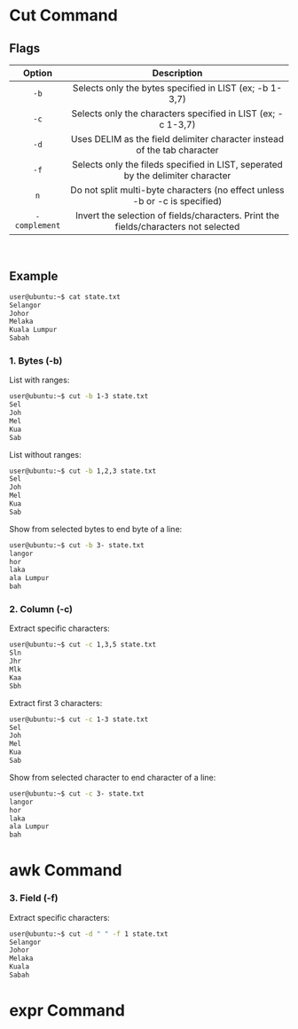 # Cut Command

## Flags

|     Option    |                                     Description                                     |
|:-------------:|:-----------------------------------------------------------------------------------:|
|      `-b`     |               Selects only the bytes specified in LIST (ex; -b 1-3,7)               |
|      `-c`     |             Selects only the characters specified in LIST (ex; -c 1-3,7)            |
|      `-d`     |       Uses DELIM as the field delimiter character instead of the tab character      |
|      `-f`     |   Selects only the fileds specified in LIST, seperated by the delimiter character   |
|      `n`      |     Do not split multi-byte characters (no effect unless -b or -c is specified)     |
| `-complement` | Invert the selection of fields/characters. Print the fields/characters not selected |
<br>

## Example

```bash
user@ubuntu:~$ cat state.txt
Selangor
Johor
Melaka
Kuala Lumpur
Sabah
```

### 1. Bytes (-b)

List with ranges:
```bash
user@ubuntu:~$ cut -b 1-3 state.txt
Sel
Joh
Mel
Kua
Sab
```

List without ranges:
```bash
user@ubuntu:~$ cut -b 1,2,3 state.txt
Sel
Joh
Mel
Kua
Sab
```

Show from selected bytes to end byte of a line:
```bash
user@ubuntu:~$ cut -b 3- state.txt
langor
hor
laka
ala Lumpur
bah
```

<!-- ----------------------------------------------------- -->
### 2. Column (-c)

Extract specific characters:
```bash
user@ubuntu:~$ cut -c 1,3,5 state.txt
Sln
Jhr
Mlk
Kaa
Sbh
```

Extract first 3 characters:
```bash
user@ubuntu:~$ cut -c 1-3 state.txt
Sel
Joh
Mel
Kua
Sab
```

Show from selected character to end character of a line:
```bash
user@ubuntu:~$ cut -c 3- state.txt
langor
hor
laka
ala Lumpur
bah
```

<!-- ----------------------------------------------------- -->
# awk Command
### 3. Field (-f)

Extract specific characters:
```bash
user@ubuntu:~$ cut -d " " -f 1 state.txt
Selangor
Johor
Melaka
Kuala
Sabah
```

<!-- ----------------------------------------------------- -->
# expr Command
